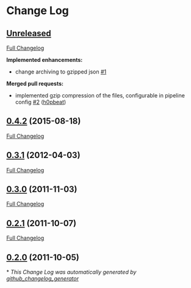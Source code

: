 # Change Log

## [Unreleased](https://github.com/OpenSensing/funf-v4/tree/HEAD)

[Full Changelog](https://github.com/OpenSensing/funf-v4/compare/0.4.2...HEAD)

**Implemented enhancements:**

- change archiving to gzipped json [\#1](https://github.com/OpenSensing/funf-v4/issues/1)

**Merged pull requests:**

- implemented gzip compression of the files, configurable in pipeline config [\#2](https://github.com/OpenSensing/funf-v4/pull/2) ([h0pbeat](https://github.com/h0pbeat))

## [0.4.2](https://github.com/OpenSensing/funf-v4/tree/0.4.2) (2015-08-18)
[Full Changelog](https://github.com/OpenSensing/funf-v4/compare/0.3.1...0.4.2)

## [0.3.1](https://github.com/OpenSensing/funf-v4/tree/0.3.1) (2012-04-03)
[Full Changelog](https://github.com/OpenSensing/funf-v4/compare/0.3.0...0.3.1)

## [0.3.0](https://github.com/OpenSensing/funf-v4/tree/0.3.0) (2011-11-03)
[Full Changelog](https://github.com/OpenSensing/funf-v4/compare/0.2.1...0.3.0)

## [0.2.1](https://github.com/OpenSensing/funf-v4/tree/0.2.1) (2011-10-07)
[Full Changelog](https://github.com/OpenSensing/funf-v4/compare/0.2.0...0.2.1)

## [0.2.0](https://github.com/OpenSensing/funf-v4/tree/0.2.0) (2011-10-05)


\* *This Change Log was automatically generated by [github_changelog_generator](https://github.com/skywinder/Github-Changelog-Generator)*
